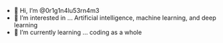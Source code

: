- 👋 Hi, I’m @0r1g1n4lu53rn4m3
- 👀 I’m interested in ... Artificial intelligence, machine learning, and deep learning
- 🌱 I’m currently learning ... coding as a whole
